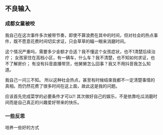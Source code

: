 ## 不良输入

### 成都女童被咬

  我自己在这次事件多次被带节奏，即使不算浪费在其中的时间，但对社会的热点事件，既不愿意花费时间切实求证，只会草草的瞄一眼来消磨时间。
  
  这个情况严重吗，需要多少金额才合适？我不懂这个女孩症状，也不1清楚后续治疗；
  女孩家住在高档小区，有一辆车，什么车？我不清楚，也不知如何求证，也不了解房价；
  有没有抖音直播带货，他舅舅怎么回事？我又不用抖音我怎么知道。

  我自己一问三不知。
  所以这种社会热点，甚至有时候结束我都不一定清楚事情的真相。而仍然花费了很多时间在这上面，故此这是我的问题。

  应该首先完成菜学的必要条件才可以!!  其次做好自己的娱乐，不是依靠吃瓜消磨时间而是自己真正的兴趣爱好带来的快乐。

### 一些反思

培养一些好的方式
